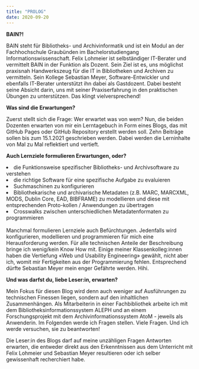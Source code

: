 ```yaml
---
title: "PROLOG"
date: 2020-09-20
---
```


**BAIN?!** 

BAIN steht für Bibliotheks- und Archivinformatik und ist ein Modul an der Fachhochschule Graubünden im Bachelorstudiengang Informationswissenschaft. Felix Lohmeier ist selbständiger IT-Berater und vermittelt BAIN in der Funktion als Dozent. Sein Ziel ist es, uns möglichst praxisnah Handwerkszeug für die IT in Bibliotheken und Archiven zu vermitteln. Sein Kollege Sebastian Meyer, Software-Entwickler und ebenfalls IT-Berater unterstützt ihn dabei als Gastdozent. Dabei besteht seine Absicht darin, uns mit seiner Praxiserfahrung in den praktischen Übungen zu unterstützen. Das klingt vielversprechend!

**Was sind die Erwartungen?**

Zuerst stellt sich die Frage: Wer erwartet was von wem? Nun, die beiden Dozenten erwarten von mir ein Lerntagebuch in Form eines Blogs, das mit GitHub Pages oder GitHub Repository erstellt werden soll. Zehn Beiträge sollen bis zum 15.1.2021 geschrieben werden. Dabei werden die Lerninhalte von Mal zu Mal reflektiert und vertieft.

**Auch Lernziele formulieren Erwartungen, oder?** 

<li>die Funktionsweise spezifischer Bibliotheks- und Archivsoftware zu verstehen</li>
<li>die richtige Software für eine spezifische Aufgabe zu evaluieren</li>
<li>Suchmaschinen zu konfigurieren</li>
<li>Bibliothekarische und archivarische Metadaten (z.B. MARC, MARCXML, MODS, Dublin Core, EAD, BIBFRAME) zu modellieren und diese mit entsprechenden Proto-kollen / Anwendungen zu übertragen</li>
<li>Crosswalks zwischen unterschiedlichen Metadatenformaten zu programmieren</li>
<br>
Manchmal formulieren Lernziele auch Befürchtungen. Jedenfalls wird konfigurieren, modellieren und programmieren für mich eine Herausforderung werden. Für alle technischen Anteile der Beschreibung bringe ich wenig/kein Know How mit. Einige meiner Klassenkolleg:innen haben die Vertiefung «Web und Usability Engineering» gewählt, nicht aber ich, womit mir Fertigkeiten aus der Programmierung fehlen. Entsprechend dürfte Sebastian Meyer mein enger Gefährte werden. Hihi.


**Und was darfst du, liebe Leser:in, erwarten?**

Mein Fokus für diesen Blog wird denn auch weniger auf Ausführungen zu technischen Finessen liegen, sondern auf den inhaltlichen Zusammenhängen. Als Mitarbeiterin in einer Fachbibliothek arbeite ich mit dem Bibliotheksinformationssystem ALEPH und an einem Forschungsprojekt mit dem Archivinformationssystem AtoM - jeweils als Anwenderin. Im Folgenden werde ich Fragen stellen. Viele Fragen. Und ich werde versuchen, sie zu beantworten!

Die Leser:in des Blogs darf auf meine unzähligen Fragen Antworten erwarten, die entweder direkt aus den Erkenntnissen aus dem Unterricht mit Felix Lohmeier und Sebastian Meyer resultieren oder ich selber gewissenhaft recherchiert habe.

